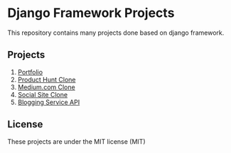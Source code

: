 # Django Framework Projects
This repository contains many projects done based on django framework.

## Projects
1. [Portfolio](portfolio/)
2. [Product Hunt Clone](producthunt/)
3. [Medium.com Clone](mysite/)
4. [Social Site Clone](socialsite/)
5. [Blogging Service API](src/)

## License
These projects are under the MIT license (MIT)
